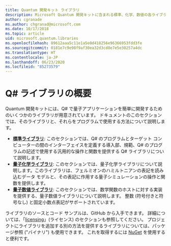 ```yaml
---
title: Quantum 開発キット ライブラリ
description: Microsoft Quantum 開発キットに含まれる標準、化学、数値の各ライブラリの概要。
author: cgranade
ms.author: chgranad@microsoft.com
ms.date: 10/17/2018
ms.topic: article
uid: microsoft.quantum.libraries
ms.openlocfilehash: 89612aaa5c11e1a5e0d418256e96366953fdd3fe
ms.sourcegitcommit: 0181e7c9e98f9af30ea32d3cd8e7e5e30257a4dc
ms.translationtype: HT
ms.contentlocale: ja-JP
ms.lasthandoff: 06/23/2020
ms.locfileid: "85273579"
---
```

# <a name="overview-of-q-libraries"></a>Q# ライブラリの概要
Quantum 開発キットには、Q# で量子アプリケーションを簡単に開発するためのいくつかのライブラリが用意されています。
ドキュメントのこのセクションでは、そのライブラリと、それらをプログラムで使用する方法について説明します。

- [**標準ライブラリ**](xref:microsoft.quantum.libraries.standard.intro): このセクションでは、Q# のプログラムとターゲット コンピューターの間のインターフェイスを定義する導入部、規範、Q# のプログラムの記述で使用する汎用的な操作と関数を提供する Q# ライブラリについて説明します。
- [**量子化学ライブラリ**](xref:microsoft.quantum.chemistry.concepts.intro): このセクションでは、量子化学ライブラリについて説明します。このライブラリは、フェルミオンのハミルトニアンの表記を読み込むデータ モデルと、その表記に作用する量子シミュレーションの操作と関数を提供します。
- [**量子数値ライブラリ**](xref:microsoft.quantum.numerics.intro): このセクションでは、数学関数のホストに対する実装を提供する、量子数値ライブラリについて説明します。 整数 (符号付きと符号なし) と固定小数点表記がサポートされています。

ライブラリのソースとコード サンプルは、GitHub から入手できます。 詳細については、「[licensing](xref:microsoft.quantum.libraries.licensing)」(ライセンス) のセクションも参照してください。 プロジェクトにライブラリを追加する別の方法を提供するライブラリについては、パッケージ参照 ("バイナリ") も使用できます。 これを取得するには [NuGet](https://nuget.org) を使用すると便利です。
